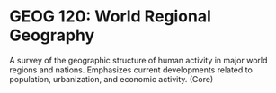 # GEOG 120: World Regional Geography

A survey of the geographic structure of human activity in major world regions and nations. Emphasizes current developments related to population, urbanization, and economic activity. (Core)